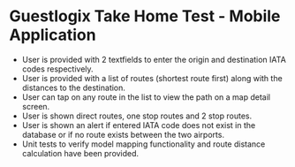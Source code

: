 # Guestlogix Take Home Test - Mobile Application
- User is provided with 2 textfields to enter the origin and destination IATA codes respectively.
- User is provided with a list of routes (shortest route first) along with the distances to the destination.
- User can tap on any route in the list to view the path on a map detail screen.
- User is shown direct routes, one stop routes and 2 stop routes.
- User is shown an alert if entered IATA code does not exist in the database or if no route exists between the two airports.
- Unit tests to verify model mapping functionality and route distance calculation have been provided.
